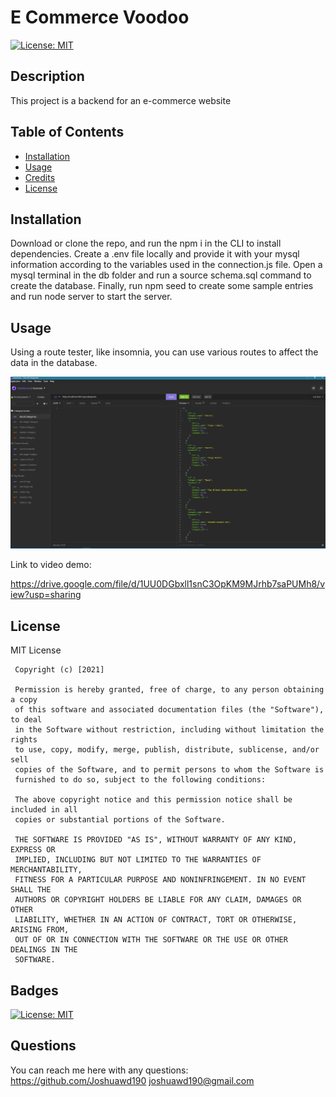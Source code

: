 # E Commerce Voodoo

[![License: MIT](https://img.shields.io/badge/License-MIT-yellow.svg)](https://opensource.org/licenses/MIT)

## Description

This project is a backend for an e-commerce website

## Table of Contents

- [Installation](#installation)
- [Usage](#usage)
- [Credits](#credits)
- [License](#license)

## Installation

Download or clone the repo, and run the npm i in the CLI to install dependencies. Create a .env file locally and provide it with your mysql information according to the variables used in the connection.js file. Open a mysql terminal in the db folder and run a source schema.sql command to create the database. Finally, run npm seed to create some sample entries and run node server to start the server.

## Usage

Using a route tester, like insomnia, you can use various routes to affect the data in the database.

![routes in insomnia](./assets/images/insomnia.png)

Link to video demo:

https://drive.google.com/file/d/1UU0DGbxll1snC3OpKM9MJrhb7saPUMh8/view?usp=sharing

## License

MIT License

     Copyright (c) [2021]

     Permission is hereby granted, free of charge, to any person obtaining a copy
     of this software and associated documentation files (the "Software"), to deal
     in the Software without restriction, including without limitation the rights
     to use, copy, modify, merge, publish, distribute, sublicense, and/or sell
     copies of the Software, and to permit persons to whom the Software is
     furnished to do so, subject to the following conditions:

     The above copyright notice and this permission notice shall be included in all
     copies or substantial portions of the Software.

     THE SOFTWARE IS PROVIDED "AS IS", WITHOUT WARRANTY OF ANY KIND, EXPRESS OR
     IMPLIED, INCLUDING BUT NOT LIMITED TO THE WARRANTIES OF MERCHANTABILITY,
     FITNESS FOR A PARTICULAR PURPOSE AND NONINFRINGEMENT. IN NO EVENT SHALL THE
     AUTHORS OR COPYRIGHT HOLDERS BE LIABLE FOR ANY CLAIM, DAMAGES OR OTHER
     LIABILITY, WHETHER IN AN ACTION OF CONTRACT, TORT OR OTHERWISE, ARISING FROM,
     OUT OF OR IN CONNECTION WITH THE SOFTWARE OR THE USE OR OTHER DEALINGS IN THE
     SOFTWARE.

## Badges

[![License: MIT](https://img.shields.io/badge/License-MIT-yellow.svg)](https://opensource.org/licenses/MIT)

## Questions

You can reach me here with any questions:
https://github.com/Joshuawd190
joshuawd190@gmail.com
